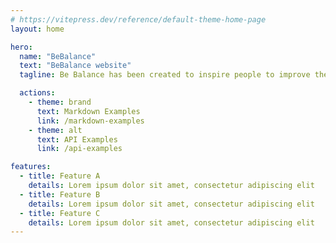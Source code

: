 ```yaml
---
# https://vitepress.dev/reference/default-theme-home-page
layout: home

hero:
  name: "BeBalance"
  text: "BeBalance website"
  tagline: Be Balance has been created to inspire people to improve their lifestyle, making them healthier, happier and more conscious…

  actions:
    - theme: brand
      text: Markdown Examples
      link: /markdown-examples
    - theme: alt
      text: API Examples
      link: /api-examples

features:
  - title: Feature A
    details: Lorem ipsum dolor sit amet, consectetur adipiscing elit
  - title: Feature B
    details: Lorem ipsum dolor sit amet, consectetur adipiscing elit
  - title: Feature C
    details: Lorem ipsum dolor sit amet, consectetur adipiscing elit
---
```


